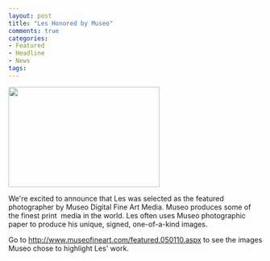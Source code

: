 ```yaml
---
layout: post
title: "Les Honored by Museo"
comments: true
categories:
- Featured
- Headline
- News
tags:
---
```

<a href="http://blog.lesterpickerphoto.com/wp-content/uploads/2010/08/LesterPicker_BanffNationalPark_landscape1.jpg-1-of-11.jpg"><img class="size-medium wp-image-454" title="LesterPicker_BanffNationalPark_landscape.jpg 1 of 1" src="http://blog.lesterpickerphoto.com/wp-content/uploads/2010/08/LesterPicker_BanffNationalPark_landscape1.jpg-1-of-11-300x199.jpg" alt="" width="300" height="199" /></a>

We're excited to announce that Les was selected as the featured photographer by Museo Digital Fine Art Media. Museo produces some of the finest print  media in the world. Les often uses Museo photographic paper to produce his unique, signed, one-of-a-kind images.

Go to <a href="http://www.museofineart.com/featured.050110.aspx">http://www.museofineart.com/featured.050110.aspx</a> to see the images Museo chose to highlight Les' work.